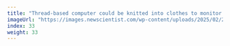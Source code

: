 ```yaml
---
title: "Thread-based computer could be knitted into clothes to monitor health"
imageUrl: "https://images.newscientist.com/wp-content/uploads/2025/02/26121331/SEI_241382288.jpg?width=788"
index: 33
weight: 33
---
```

